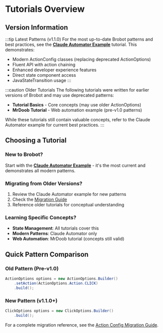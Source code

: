 # Tutorials Overview

## Version Information

:::tip Latest Patterns (v1.1.0)
For the most up-to-date Brobot patterns and best practices, see the **[Claude Automator Example](./tutorial-claude-automator/intro.md)** tutorial. This demonstrates:
- Modern ActionConfig classes (replacing deprecated ActionOptions)
- Fluent API with action chaining
- Enhanced developer experience features
- Direct state component access
- JavaStateTransition usage
:::

:::caution Older Tutorials
The following tutorials were written for earlier versions of Brobot and may use deprecated patterns:
- **Tutorial Basics** - Core concepts (may use older ActionOptions)
- **MrDoob Tutorial** - Web automation example (pre-v1.0 patterns)

While these tutorials still contain valuable concepts, refer to the Claude Automator example for current best practices.
:::

## Choosing a Tutorial

### New to Brobot?
Start with the **[Claude Automator Example](./tutorial-claude-automator/intro.md)** - it's the most current and demonstrates all modern patterns.

### Migrating from Older Versions?
1. Review the Claude Automator example for new patterns
2. Check the [Migration Guide](/docs/core-library/guides/migration-guide) 
3. Reference older tutorials for conceptual understanding

### Learning Specific Concepts?
- **State Management**: All tutorials cover this
- **Modern Patterns**: Claude Automator only
- **Web Automation**: MrDoob tutorial (concepts still valid)

## Quick Pattern Comparison

### Old Pattern (Pre-v1.0)
```java
ActionOptions options = new ActionOptions.Builder()
    .setAction(ActionOptions.Action.CLICK)
    .build();
```

### New Pattern (v1.1.0+)
```java
ClickOptions options = new ClickOptions.Builder()
    .build();
```

For a complete migration reference, see the [Action Config Migration Guide](/docs/core-library/action-config/migration-guide).